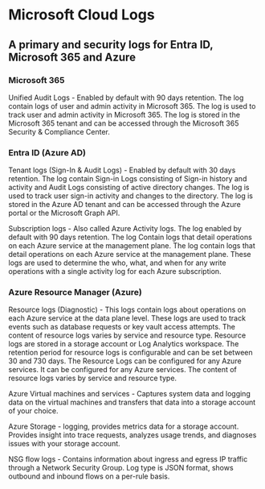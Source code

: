 # Microsoft Cloud Logs 
## A primary and security logs for Entra ID, Microsoft 365 and Azure

### Microsoft 365 
Unified Audit Logs - Enabled by default with 90 days retention. The log contain logs of user and admin activity in Microsoft 365. The log is used to track user and admin activity in Microsoft 365. The log is stored in the Microsoft 365 tenant and can be accessed through the Microsoft 365 Security & Compliance Center. 

### Entra ID (Azure AD)

Tenant logs (Sign-In & Audit Logs) - Enabled by default with 30 days retention. The log contain Sign-in Logs consisting of Sign-in history and activity and Audit Logs consisting of active directory changes. The log is used to track user sign-in activity and changes to the directory. The log is stored in the Azure AD tenant and can be accessed through the Azure portal or the Microsoft Graph API. 

Subscription logs - Also called Azure Activity logs. The log enabled by default with 90 days retention. The log Contain logs that detail operations on each Azure service at the management plane. The log contain logs that detail operations on each Azure service at the management plane. These logs are used to determine the who, what, and when for any write operations with a single activity log for each Azure subscription.

### Azure Resource Manager (Azure)

Resource logs (Diagnostic) - This logs contain logs about operations on each Azure service at the data plane level. These logs are used to track events such as database requests or key vault access attempts. The content of resource logs varies by service and resource type. Resource logs are stored in a storage account or Log Analytics workspace. The retention period for resource logs is configurable and can be set between 30 and 730 days. The Resource Logs can be configured for any Azure services. It can be configured for any Azure services. The content of resource logs varies by service and resource type. 
     
Azure Virtual machines and services - Captures system data and logging data on the virtual machines and transfers that data into a storage account of your choice. 

Azure Storage - logging, provides metrics data for a storage account. Provides insight into trace requests, analyzes usage trends, and diagnoses issues with your storage account. 

NSG flow logs - Contains information about ingress and egress IP traffic through a Network Security Group.
Log type is JSON format, shows outbound and inbound flows on a per-rule basis.


